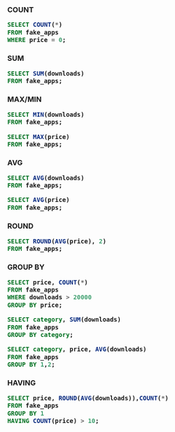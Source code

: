 <h3> COUNT

```sql
SELECT COUNT(*)
FROM fake_apps
WHERE price = 0;
```


<h3> SUM

```sql
SELECT SUM(downloads)
FROM fake_apps;
```


<h3> MAX/MIN

```sql
SELECT MIN(downloads)
FROM fake_apps;

SELECT MAX(price)
FROM fake_apps;
```


<h3> AVG

```sql
SELECT AVG(downloads)
FROM fake_apps;

SELECT AVG(price)
FROM fake_apps;
```


<h3> ROUND

```sql
SELECT ROUND(AVG(price), 2)
FROM fake_apps;
```


<h3> GROUP BY

```sql
SELECT price, COUNT(*)
FROM fake_apps
WHERE downloads > 20000
GROUP BY price;

SELECT category, SUM(downloads)
FROM fake_apps
GROUP BY category;

SELECT category, price, AVG(downloads)
FROM fake_apps
GROUP BY 1,2;
```


<h3> HAVING

```sql
SELECT price, ROUND(AVG(downloads)),COUNT(*)
FROM fake_apps
GROUP BY 1
HAVING COUNT(price) > 10;
```

